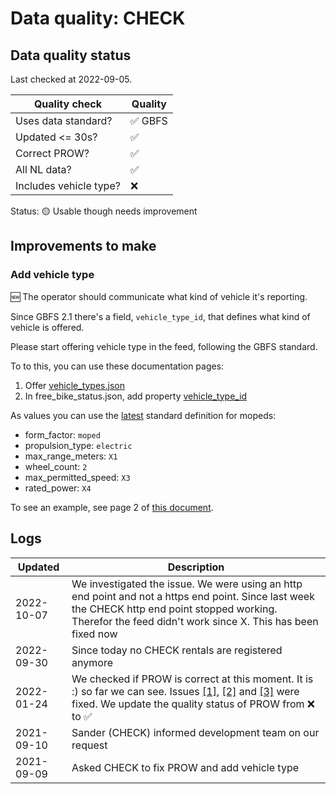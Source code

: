# Data quality: CHECK

## Data quality status

Last checked at 2022-09-05.

| **Quality check**           | **Quality**
| --                          | --          |
| Uses data standard?         | ✅ GBFS
| Updated <= 30s?             | ✅
| Correct PROW?               | ✅
| All NL data?                | ✅
| Includes vehicle type?      | ❌

Status: 🟡 Usable though needs improvement

## Improvements to make

### Add vehicle type

🆕 The operator should communicate what kind of vehicle it's reporting. 

Since GBFS 2.1 there's a field, `vehicle_type_id`, that defines what kind of vehicle is offered.

Please start offering vehicle type in the feed, following the GBFS standard.

To to this, you can use these documentation pages: 

1. Offer [vehicle_types.json](https://github.com/NABSA/gbfs/blob/master/gbfs.md#vehicle_typesjson-added-in-v21)
2. In free_bike_status.json, add property [vehicle_type_id](https://github.com/NABSA/gbfs/blob/master/gbfs.md#free_bike_statusjson)

As values you can use the [latest](https://github.com/NABSA/gbfs/pull/370) standard definition for mopeds:

- form_factor: `moped`
- propulsion_type: `electric`
- max_range_meters: `X1`
- wheel_count: `2`
- max_permitted_speed: `X3`
- rated_power: `X4`

To see an example, see page 2 of [this document](https://docs.google.com/document/d/1P_oDBnFvr9qzo0_5YbnrCDYptFQV9ZUOJGfi8ACD1GE/edit?usp=sharing).

## Logs

| Updated    | Description
| ----       | ---
| 2022-10-07 | We investigated the issue. We were using an http end point and not a https end point. Since last week the CHECK http end point stopped working. Therefor the feed didn't work since X. This has been fixed now
| 2022-09-30 | Since today no CHECK rentals are registered anymore
| 2022-01-24 | We checked if PROW is correct at this moment. It is :)  so far we can see. Issues [[1]](https://github.com/Stichting-CROW/dashboarddeelmobiliteit-datakwaliteit/issues/9), [[2]](https://github.com/Stichting-CROW/dashboarddeelmobiliteit-datakwaliteit/issues/10) and [[3]](https://github.com/Stichting-CROW/dashboarddeelmobiliteit-datakwaliteit/issues/11) were fixed. We update the quality status of PROW from ❌ to ✅
| 2021-09-10 | Sander (CHECK) informed development team on our request
| 2021-09-09 | Asked CHECK to fix PROW and add vehicle type

